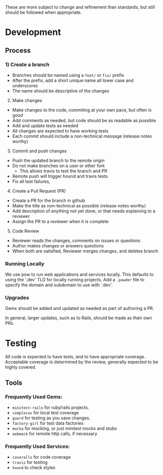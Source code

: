 These are more subject to change and refinement than standards, but still should be followed when appropriate.

# Development

## Process

### 1) Create a branch
- Branches should be named using a `feat/` or `fix/` prefix
- After the prefix, add a short unique name all lower case and underscores
- The name should be descriptive of the changes

2) Make changes
- Make changes to the code, commiting at your own pace, but often is good
- Add comments as needed, but code should be as readable as possible
- Add and update tests as needed
- All changes are expected to have working tests
- Each commit should include a non-technical message (release notes worthy)

3) Commit and push changes
- Push the updated branch to the remote origin
- Do not make branches on a user or other fork
  - This allows travis to test the branch and PR
- Remote push will trigger hound and travis tests
- Fix all test failures,

4) Create a Pull Request (PR)
- Create a PR for the branch in github
- Make the title as non-technical as possible (release notes worthy)
- Add description of anything not yet done, or that needs explaining to a reviewer
- Assign the PR to a reviewer when it is complete

5) Code Review
- Reviewer reads the changes, comments on issues or questions
- Author makes changes or answers questions
- When both are satisfied, Reviewer merges changes, and deletes branch

### Running Locally

We use pow to run web applications and services locally.
This defaults to using the '.dev' TLD for locally running projects.
Add a `.powder` file to specify the domain and subdomain to use with '.dev'.

### Upgrades

Gems should be added and updated as needed as part of authoring a PR.

In general, larger updates, such as to Rails, should be made as their own PRs.

# Testing

All code is expected to have tests, and to have appropriate coverage.
Acceptable coverage is determined by the review, generally expected to be highly covered.

## Tools

### Frequently Used Gems:
* `minitest-rails` for ruby/rails projects.
* `simplecov` for local test coverage
* `guard` for testing as you save changes.
* `factory-girl` for test data factories
* `mocha` for mocking, or just minitest mocks and stubs
* `webmock` for remote http calls, if necessary

### Frequently Used Services:
* `coveralls` for code coverage
* `travis` for testing
* `hound` to check styles
